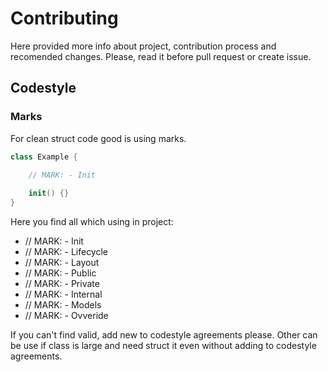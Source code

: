 # Contributing

Here provided more info about project, contribution process and recomended changes.
Please, read it before pull request or create issue.

## Codestyle 

### Marks

For clean struct code good is using marks. 

```swift
class Example {

    // MARK: - Init
    
    init() {}
}
```

Here you find all which using in project:

- // MARK: - Init
- // MARK: - Lifecycle
- // MARK: - Layout
- // MARK: - Public
- // MARK: - Private
- // MARK: - Internal
- // MARK: - Models
- // MARK: - Ovveride

If you can't find valid, add new to codestyle agreements please. Other can be use if class is large and need struct it even without adding to codestyle agreements.
